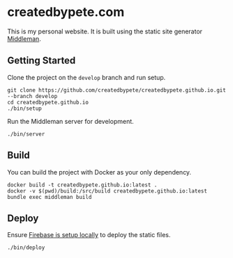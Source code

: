 # createdbypete.com

This is my personal website. It is built using the static site generator
[Middleman](1).

[1]: http://middlemanapp.com

## Getting Started

Clone the project on the `develop` branch and run setup.

```
git clone https://github.com/createdbypete/createdbypete.github.io.git --branch develop
cd createdbypete.github.io
./bin/setup
```

Run the Middleman server for development.

```
./bin/server
```

## Build

You can build the project with Docker as your only dependency.

```
docker build -t createdbypete.github.io:latest .
docker -v $(pwd)/build:/src/build createdbypete.github.io:latest bundle exec middleman build
```

## Deploy

Ensure [Firebase is setup locally](https://firebase.google.com/docs/hosting/deploying) to deploy the static files.

```
./bin/deploy
```
